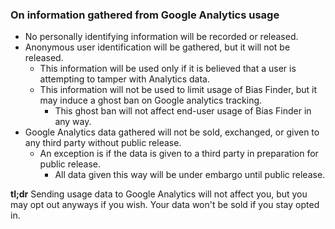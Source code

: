### On information gathered from Google Analytics usage
* No personally identifying information will be recorded or released.
* Anonymous user identification will be gathered, but it will not be released.
  * This information will be used only if it is believed that a user is attempting to tamper with Analytics data.
  * This information will not be used to limit usage of Bias Finder, but it may induce a ghost ban on Google analytics tracking.
    * This ghost ban will not affect end-user usage of Bias Finder in any way.
* Google Analytics data gathered will not be sold, exchanged, or given to any third party without public release.
  * An exception is if the data is given to a third party in preparation for public release.
    * All data given this way will be under embargo until public release.
    
**tl;dr** Sending usage data to Google Analytics will not affect you, but you may opt out anyways if you wish. Your data won't be sold if you stay opted in.
